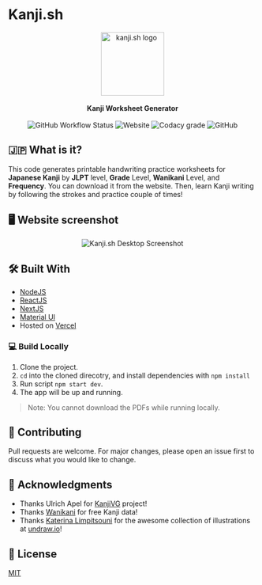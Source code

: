 # Kanji.sh

<div align="center">
    <img width="128" height="128" src="https://kanji.sh/logo192.png" alt="kanji.sh logo">
    <br/>
    <br/>
    <b> Kanji Worksheet Generator </b>
    <br/>
</div>
<br/>
<div align="center">
<img alt="GitHub Workflow Status" src="https://img.shields.io/github/workflow/status/aruke/kanji.sh/Deploy?label=deploy&logo=github"> 
<img alt="Website" src="https://img.shields.io/website?label=vercel&logo=vercel&up_color=black&up_message=kanji.sh&url=https%3A%2F%2Fkanji.sh"> 
<img alt="Codacy grade" src="https://img.shields.io/codacy/grade/5b4867029b8b4bd1bf6b7c638d5bacee?logo=codacy"> 
<img alt="GitHub" src="https://img.shields.io/github/license/aruke/kanji.sh"> 
</div>

## 🇯🇵 What is it?

This code generates printable handwriting practice worksheets for **Japanese Kanji** by **JLPT** level, **Grade**
Level, **Wanikani** Level, and **Frequency**. You can download it from the website. Then, learn Kanji writing by
following the strokes and practice couple of times!

## 🖥 Website screenshot

<div align="center">
    <img src="https://kanji.sh/assets/desktop-screenshot.png" alt="Kanji.sh Desktop Screenshot">
</div>

## 🛠 Built With

- [NodeJS](https://nodejs.org/en/)
- [ReactJS](https://reactjs.org/)
- [NextJS](https://nextjs.org/)
- [Material UI](https://material-ui.com/)
- Hosted on [Vercel](https://vercel.com)

### 💻 Build Locally

1. Clone the project.
2. `cd` into the cloned direcotry, and install dependencies with `npm install`
3. Run script `npm start dev`.
4. The app will be up and running.

> Note: You cannot download the PDFs while running locally.

## 💬 Contributing

Pull requests are welcome. For major changes, please open an issue first to discuss what you would like to change.

## 💌 Acknowledgments

- Thanks Ulrich Apel for [KanjiVG](https://kanjivg.tagaini.net/) project!
- Thanks [Wanikani](http://wanikani.com/) for free Kanji data!
- Thanks [Katerina Limpitsouni](https://twitter.com/ninaLimpi) for the awesome collection of illustrations
  at [undraw.io](https://undraw.co/)!

## 📜 License

[MIT](LICENSE)
